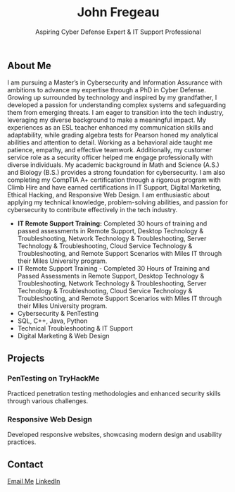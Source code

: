    <div className='min-h-screen bg-gray-100 p-4'>
      <header className='text-center py-10 bg-gradient-to-r from-blue-500 to-purple-600 text-white rounded-lg shadow-lg mb-10'>
        <h1 className='text-5xl font-extrabold'>John Fregeau</h1>
        <p className='text-xl opacity-90'>Aspiring Cyber Defense Expert & IT Support Professional</p>
      </header>
      <section className='max-w-4xl mx-auto mb-10 p-6 bg-white shadow-md rounded-lg hover:shadow-xl transition-shadow duration-300'>
        <h2 className='text-3xl font-bold text-blue-600 mb-4'>About Me</h2>
        <p className='text-gray-800 leading-relaxed'>I am pursuing a Master’s in Cybersecurity and Information Assurance with ambitions to advance my expertise through a PhD in Cyber Defense. Growing up surrounded by technology and inspired by my grandfather, I developed a passion for understanding complex systems and safeguarding them from emerging threats. I am eager to transition into the tech industry, leveraging my diverse background to make a meaningful impact. My experiences as an ESL teacher enhanced my communication skills and adaptability, while grading algebra tests for Pearson honed my analytical abilities and attention to detail. Working as a behavioral aide taught me patience, empathy, and effective teamwork. Additionally, my customer service role as a security officer helped me engage professionally with diverse individuals. My academic background in Math and Science (A.S.) and Biology (B.S.) provides a strong foundation for cybersecurity. I am also completing my CompTIA A+ certification through a rigorous program with Climb Hire and have earned certifications in IT Support, Digital Marketing, Ethical Hacking, and Responsive Web Design. I am enthusiastic about applying my technical knowledge, problem-solving abilities, and passion for cybersecurity to contribute effectively in the tech industry.</p>
      </section>
      <ul className='list-disc pl-5 text-gray-800 space-y-3'>
          <li><strong>IT Remote Support Training:</strong> Completed 30 hours of training and passed assessments in Remote Support, Desktop Technology & Troubleshooting, Network Technology & Troubleshooting, Server Technology & Troubleshooting, Cloud Service Technology & Troubleshooting, and Remote Support Scenarios with Miles IT through their Miles University program.</li>
          <li>IT Remote Support Training - Completed 30 Hours of Training and Passed Assessments in Remote Support, Desktop Technology & Troubleshooting, Network Technology & Troubleshooting, Server Technology & Troubleshooting, Cloud Service Technology & Troubleshooting, and Remote Support Scenarios with Miles IT through their Miles University program.</li>
          <li>Cybersecurity & PenTesting</li>
          <li>SQL, C++, Java, Python</li>
          <li>Technical Troubleshooting & IT Support</li>
          <li>Digital Marketing & Web Design</li>
        </ul>
      </section>
      <section className='max-w-4xl mx-auto mb-10'>
        <h2 className='text-3xl font-bold text-blue-600 mb-4'>Projects</h2>
        <div className='bg-gray-50 border border-gray-200 rounded-lg p-6 mb-6 hover:shadow-xl transition-shadow duration-300'>
            <h3 className='text-2xl font-bold text-blue-700'>PenTesting on TryHackMe</h3>
            <p className='text-gray-800 leading-relaxed'>Practiced penetration testing methodologies and enhanced security skills through various challenges.</p>
          </div>
        <div className='bg-white shadow rounded p-4 mb-4'>
            <h3 className='text-2xl font-bold text-blue-700'>Responsive Web Design</h3>
            <p className='text-gray-700'>Developed responsive websites, showcasing modern design and usability practices.</p>
          </div>
      </section>
      <section className='max-w-4xl mx-auto mb-10'>
        <h2 className='text-3xl font-bold text-blue-600 mb-4'>Contact</h2>
        <div className='flex space-x-4 justify-center mt-4'>
          <a href='mailto:fregeauj86@gmail.com' className='text-blue-600 hover:underline hover:text-blue-800 transition-colors duration-200'>Email Me</a>
          <a href='https://www.linkedin.com/in/fregeauj86' target='_blank' rel='noopener noreferrer' className='text-blue-600 hover:underline'>LinkedIn</a>
        </div>
      </section>
    </div>
